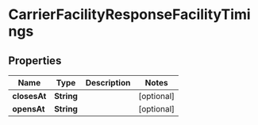 

# CarrierFacilityResponseFacilityTimings

## Properties

Name | Type | Description | Notes
------------ | ------------- | ------------- | -------------
**closesAt** | **String** |  |  [optional]
**opensAt** | **String** |  |  [optional]



